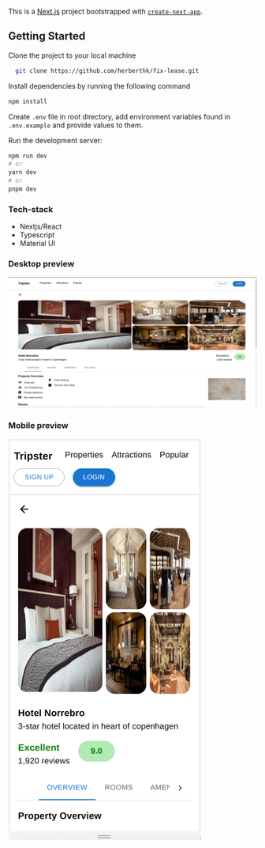 This is a [Next.js](https://nextjs.org/) project bootstrapped with [`create-next-app`](https://github.com/vercel/next.js/tree/canary/packages/create-next-app).

## Getting Started

Clone the project to your local machine

```bash
  git clone https://github.com/herberthk/fix-lease.git
```
Install dependencies by running the following command

```bash
npm install
```
Create `.env` file in root directory, add environment variables found in `.env.example` and provide values to them.

Run the development server:

```bash
npm run dev
# or
yarn dev
# or
pnpm dev
```

### Tech-stack
- Nextjs/React
- Typescript
- Material UI

### Desktop preview
![Desktop version](/desktop.png)
### Mobile preview
![Mobile version](/mobile.png)
